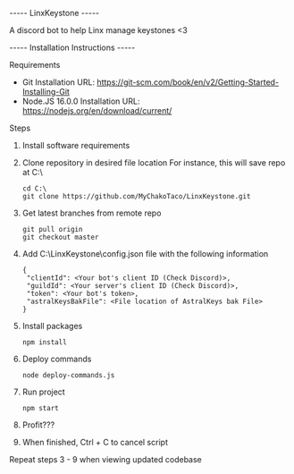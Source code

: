 ----- LinxKeystone -----

A discord bot to help Linx manage keystones <3

----- Installation Instructions -----

Requirements
  - Git
    Installation URL: https://git-scm.com/book/en/v2/Getting-Started-Installing-Git
  - Node.JS 16.0.0
    Installation URL: https://nodejs.org/en/download/current/

Steps
1.  Install software requirements
2.  Clone repository in desired file location
    For instance, this will save repo at C:\

    ```
    cd C:\
    git clone https://github.com/MyChakoTaco/LinxKeystone.git
    ```

3.  Get latest branches from remote repo

    ```
    git pull origin
    git checkout master
    ```

4.  Add C:\LinxKeystone\config.json file with the following information

    ```
    {
     "clientId": <Your bot's client ID (Check Discord)>,
     "guildId": <Your server's client ID (Check Discord)>,
     "token": <Your bot's token>,
     "astralKeysBakFile": <File location of AstralKeys bak File>
    }
    ```

5.  Install packages

    ```
    npm install
    ```

6.  Deploy commands

    ```
    node deploy-commands.js
    ```

7.  Run project

    ```
    npm start
    ```

8.  Profit???
9. When finished, Ctrl + C to cancel script

Repeat steps 3 - 9 when viewing updated codebase
